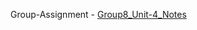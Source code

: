  Group-Assignment - [Group8_Unit-4_Notes](https://drive.google.com/file/d/1ndC21FRgtS8yxIIL8xzbfqGbvaSNWjTk/view?usp=drive_link)